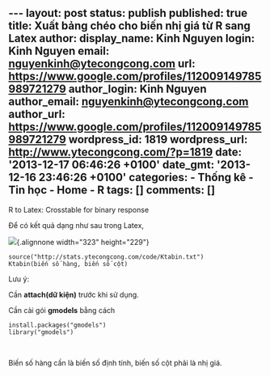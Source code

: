 --- layout: post status: publish published: true title: Xuất bảng chéo
cho biến nhị giá từ R sang Latex author: display\_name: Kinh Nguyen
login: Kinh Nguyen email: nguyenkinh@ytecongcong.com url:
https://www.google.com/profiles/112009149785989721279 author\_login:
Kinh Nguyen author\_email: nguyenkinh@ytecongcong.com author\_url:
https://www.google.com/profiles/112009149785989721279 wordpress\_id:
1819 wordpress\_url: http://www.ytecongcong.com/?p=1819 date:
'2013-12-17 06:46:26 +0100' date\_gmt: '2013-12-16 23:46:26 +0100'
categories: - Thống kê - Tin học - Home - R tags: \[\] comments: \[\]
---

R to Latex: Crosstable for binary response

Để có kết quả dạng như sau trong Latex,

![](https://dl.dropboxusercontent.com/u/29949485/Ktabin.png){.alignnone
width="323" height="229"}

``` {.lang:r .decode:true .crayon-selected title="R to Latex: Crosstable for binary response"}
source("http://stats.ytecongcong.com/code/Ktabin.txt")
Ktabin(biến số hàng, biến số cột)
```

Lưu ý:

Cần **attach(dữ kiện)** trước khi sử dụng.

Cần cài gói **gmodels** bằng cách

``` {.lang:r .decode:true}
install.packages("gmodels")
library("gmodels")
```

 

Biến số hàng cần là biến số định tính, biến số cột phải là nhị giá.

